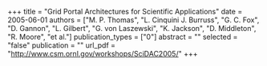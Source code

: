 +++
title = "Grid Portal Architectures for Scientific Applications"
date = 2005-06-01
authors = ["M. P. Thomas", "L. Cinquini J. Burruss", "G. C. Fox", "D. Gannon", "L. Gilbert", "G. von Laszewski", "K. Jackson", "D. Middleton", "R. Moore", "et al."]
publication_types = ["0"]
abstract = ""
selected = "false"
publication = ""
url_pdf = "http://www.csm.ornl.gov/workshops/SciDAC2005/"
+++

